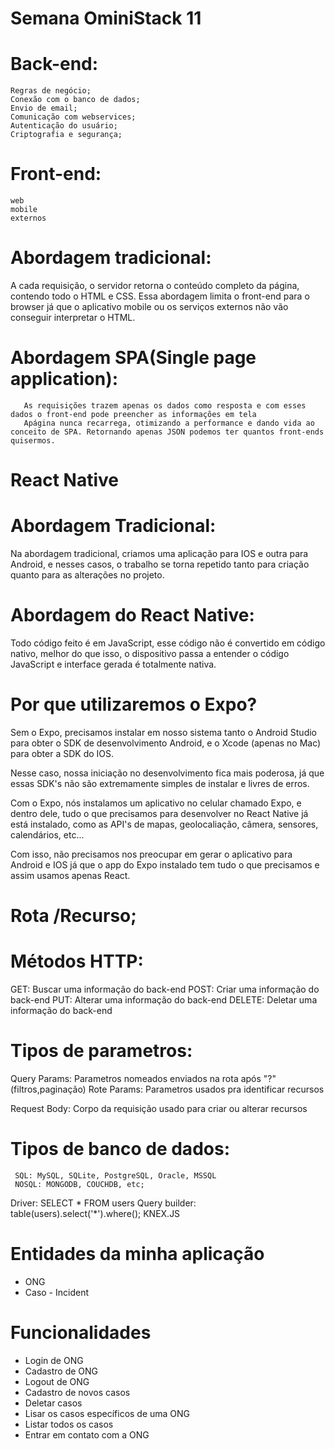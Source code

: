 # Semana OminiStack 11

# Back-end:
    Regras de negócio;
    Conexão com o banco de dados;
    Envio de email;
    Comunicação com webservices;
    Autenticação do usuário;
    Criptografia e segurança;

# Front-end:
    web
    mobile
    externos

# Abordagem tradicional:
   A cada requisição, o servidor retorna o conteúdo completo da página, contendo todo o HTML e CSS.
   Essa abordagem limita o front-end para o browser já que o aplicativo mobile ou os serviços externos não vão conseguir interpretar o HTML.

#   Abordagem SPA(Single page application):
       As requisições trazem apenas os dados como resposta e com esses dados o front-end pode preencher as informações em tela 
       Apágina nunca recarrega, otimizando a performance e dando vida ao conceito de SPA. Retornando apenas JSON podemos ter quantos front-ends quisermos.

# React Native
# Abordagem Tradicional:
  Na abordagem tradicional, criamos uma aplicação para IOS e outra para Android, e nesses casos, o trabalho se torna repetido tanto para criação quanto para as alterações no projeto.
# Abordagem do React Native:
  Todo código feito é em JavaScript, esse código não é convertido em código nativo, melhor do que isso, o dispositivo passa a entender o código JavaScript e interface gerada é totalmente nativa.

# Por que utilizaremos o Expo?
  Sem o Expo, precisamos instalar em nosso sistema tanto o Android Studio para obter o SDK de desenvolvimento Android, e o Xcode (apenas no Mac) para obter a SDK do IOS.

  Nesse caso, nossa iniciação no desenvolvimento fica mais poderosa, já que essas SDK's não são extremamente simples de instalar e livres de erros.

  Com o Expo, nós instalamos um aplicativo no celular chamado Expo, e dentro dele, tudo o que precisamos para desenvolver no React Native já está instalado, como as API's de mapas, geolocaliação, câmera, sensores, calendários, etc...

  Com isso, não precisamos nos preocupar em gerar o aplicativo para Android e IOS já que o app do Expo instalado tem tudo o que precisamos e assim usamos apenas React.


# Rota /Recurso;

# Métodos HTTP:
  GET: Buscar uma informação do back-end
  POST: Criar uma informação do back-end
  PUT: Alterar uma informação do back-end
  DELETE: Deletar uma informação do back-end



# Tipos de parametros:
  Query Params: Parametros nomeados enviados na rota após "?"(filtros,paginação)
  Rote Params: Parametros usados pra identificar recursos
 
  Request Body: Corpo da requisição usado para criar ou alterar recursos



# Tipos de banco de dados:
     SQL: MySQL, SQLite, PostgreSQL, Oracle, MSSQL
     NOSQL: MONGODB, COUCHDB, etc;
 Driver: SELECT * FROM users
 Query builder: table(users).select('*').where();
  KNEX.JS
 
# Entidades da minha aplicação
  * ONG
  * Caso - Incident

# Funcionalidades
  * Login de ONG
  * Cadastro de ONG 
  * Logout de ONG
  * Cadastro de novos casos
  * Deletar casos
  * Lisar os casos específicos de uma ONG
  * Listar todos os casos
  * Entrar em contato com a ONG
